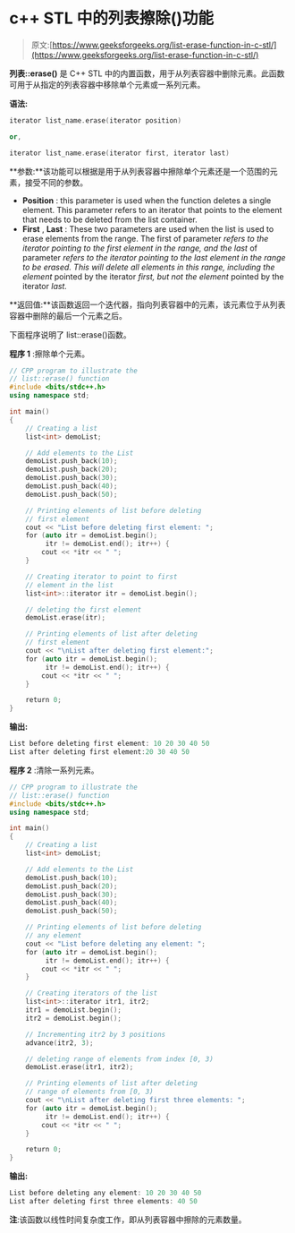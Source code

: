 # c++ STL 中的列表擦除()功能

> 原文:[https://www.geeksforgeeks.org/list-erase-function-in-c-stl/](https://www.geeksforgeeks.org/list-erase-function-in-c-stl/)

**列表::erase()** 是 C++ STL 中的内置函数，用于从列表容器中删除元素。此函数可用于从指定的列表容器中移除单个元素或一系列元素。

**语法:**

```cpp
iterator list_name.erase(iterator position)

or,

iterator list_name.erase(iterator first, iterator last)

```

**参数:**该功能可以根据是用于从列表容器中擦除单个元素还是一个范围的元素，接受不同的参数。

*   **Position** : this parameter is used when the function deletes a single element. This parameter refers to an iterator that points to the element that needs to be deleted from the list container.
*   **First** , **Last** : These two parameters are used when the list is used to erase elements from the range. The first of parameter *refers to the iterator pointing to the first element in the range, and the last* of parameter *refers to the iterator pointing to the last element in the range to be erased. This will delete all elements in this range, including the element* pointed by the iterator *first, but not the element* pointed by the iterator *last.*

**返回值:**该函数返回一个迭代器，指向列表容器中的元素，该元素位于从列表容器中删除的最后一个元素之后。

下面程序说明了 list::erase()函数。

**程序 1** :擦除单个元素。

```cpp
// CPP program to illustrate the
// list::erase() function
#include <bits/stdc++.h>
using namespace std;

int main()
{
    // Creating a list
    list<int> demoList;

    // Add elements to the List
    demoList.push_back(10);
    demoList.push_back(20);
    demoList.push_back(30);
    demoList.push_back(40);
    demoList.push_back(50);

    // Printing elements of list before deleting
    // first element
    cout << "List before deleting first element: ";
    for (auto itr = demoList.begin();
         itr != demoList.end(); itr++) {
        cout << *itr << " ";
    }

    // Creating iterator to point to first
    // element in the list
    list<int>::iterator itr = demoList.begin();

    // deleting the first element
    demoList.erase(itr);

    // Printing elements of list after deleting
    // first element
    cout << "\nList after deleting first element:";
    for (auto itr = demoList.begin();
         itr != demoList.end(); itr++) {
        cout << *itr << " ";
    }

    return 0;
}
```

**输出:**

```cpp
List before deleting first element: 10 20 30 40 50 
List after deleting first element:20 30 40 50

```

**程序 2** :清除一系列元素。

```cpp
// CPP program to illustrate the
// list::erase() function
#include <bits/stdc++.h>
using namespace std;

int main()
{
    // Creating a list
    list<int> demoList;

    // Add elements to the List
    demoList.push_back(10);
    demoList.push_back(20);
    demoList.push_back(30);
    demoList.push_back(40);
    demoList.push_back(50);

    // Printing elements of list before deleting
    // any element
    cout << "List before deleting any element: ";
    for (auto itr = demoList.begin();
         itr != demoList.end(); itr++) {
        cout << *itr << " ";
    }

    // Creating iterators of the list
    list<int>::iterator itr1, itr2;
    itr1 = demoList.begin();
    itr2 = demoList.begin();

    // Incrementing itr2 by 3 positions
    advance(itr2, 3);

    // deleting range of elements from index [0, 3)
    demoList.erase(itr1, itr2);

    // Printing elements of list after deleting
    // range of elements from [0, 3)
    cout << "\nList after deleting first three elements: ";
    for (auto itr = demoList.begin();
         itr != demoList.end(); itr++) {
        cout << *itr << " ";
    }

    return 0;
}
```

**输出:**

```cpp
List before deleting any element: 10 20 30 40 50 
List after deleting first three elements: 40 50

```

**注**:该函数以线性时间复杂度工作，即从列表容器中擦除的元素数量。